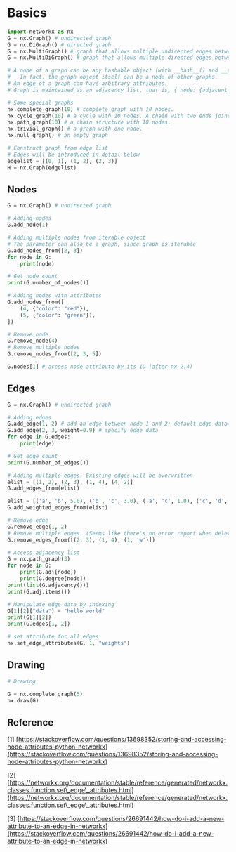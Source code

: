 # Basics

```python
import networkx as nx
G = nx.Graph() # undirected graph
G = nx.DiGraph() # directed graph
G = nx.MultiGraph() # graph that allows multiple undirected edges between a node pair
G = nx.MultiDiGraph() # graph that allows multiple directed edges between a node pair

# A node of a graph can be any hashable object (with __hash__() and __eq__() implemented properly).
#   In fact, the graph object itself can be a node of other graphs.
# An edge of a graph can have arbitrary attributes.
# Graph is maintained as an adjacency list, that is, { node: {adjacent_node: edge} }

# Some special graphs
nx.complete_graph(10) # complete graph with 10 nodes.
nx.cycle_graph(10) # a cycle with 10 nodes. A chain with two ends joined.
nx.path_graph(10) # a chain structure with 10 nodes.
nx.trivial_graph() # a graph with one node.
nx.null_graph() # an empty graph

# Construct graph from edge list
# Edges will be introduced in detail below
edgelist = [(0, 1), (1, 2), (2, 3)]
H = nx.Graph(edgelist)
```

## Nodes

```python
G = nx.Graph() # undirected graph

# Adding nodes
G.add_node(1)

# Adding multiple nodes from iterable object
# The parameter can also be a graph, since graph is iterable
G.add_nodes_from([2, 3])
for node in G:
    print(node)

# Get node count
print(G.number_of_nodes())

# Adding nodes with attributes
G.add_nodes_from([
    (4, {"color": "red"}),
    (5, {"color": "green"}),
])

# Remove node
G.remove_node(4)
# Remove multiple nodes
G.remove_nodes_from([2, 3, 5])

G.nodes[1] # access node attribute by its ID (after nx 2.4)
```

## Edges

```python
G = nx.Graph() # undirected graph

# Adding edges
G.add_edge(1, 2) # add an edge between node 1 and 2; default edge data=1
G.add_edge(2, 3, weight=0.9) # specify edge data
for edge in G.edges:
    print(edge)

# Get edge count
print(G.number_of_edges())

# Adding multiple edges. Existing edges will be overwritten
elist = [(1, 2), (2, 3), (1, 4), (4, 2)]
G.add_edges_from(elist)

elist = [('a', 'b', 5.0), ('b', 'c', 3.0), ('a', 'c', 1.0), ('c', 'd', 7.3)]
G.add_weighted_edges_from(elist)

# Remove edge
G.remove_edge(1, 2)
# Remove multiple edges. (Seems like there's no error report when deleting non-existent edge)
G.remove_edges_from([(2, 3), (1, 4), (1, 'w')])

# Access adjacency list
G = nx.path_graph(3)
for node in G: 
    print(G.adj[node])
    print(G.degree[node])
print(list(G.adjacency()))
print(G.adj.items())

# Manipulate edge data by indexing
G[1][2]["data"] = "hello world"
print(G[1][2])
print(G.edges[1, 2])

# set attribute for all edges
nx.set_edge_attributes(G, 1, "weights")
```

## Drawing

```python
# Drawing

G = nx.complete_graph(5)
nx.draw(G)
```

## Reference

\[1] [https://stackoverflow.com/questions/13698352/storing-and-accessing-node-attributes-python-networkx](https://stackoverflow.com/questions/13698352/storing-and-accessing-node-attributes-python-networkx)

\[2] [https://networkx.org/documentation/stable/reference/generated/networkx.classes.function.set\_edge\_attributes.html](https://networkx.org/documentation/stable/reference/generated/networkx.classes.function.set\_edge\_attributes.html)

\[3] [https://stackoverflow.com/questions/26691442/how-do-i-add-a-new-attribute-to-an-edge-in-networkx](https://stackoverflow.com/questions/26691442/how-do-i-add-a-new-attribute-to-an-edge-in-networkx)
